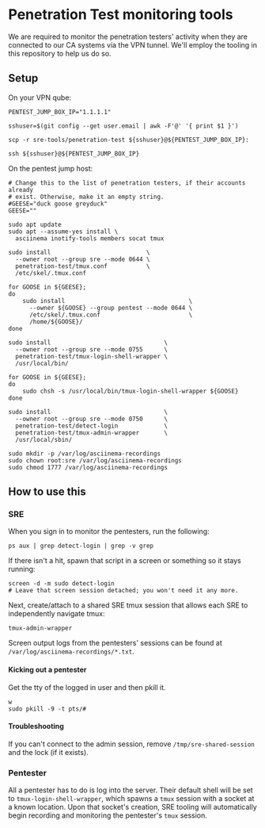 # Penetration Test monitoring tools

We are required to monitor the penetration testers' activity when they are connected to our CA systems via the VPN tunnel. We'll employ the tooling in this repository to help us do so.

## Setup

On your VPN qube:

```
PENTEST_JUMP_BOX_IP="1.1.1.1"

sshuser=$(git config --get user.email | awk -F'@' '{ print $1 }')

scp -r sre-tools/penetration-test ${sshuser}@${PENTEST_JUMP_BOX_IP}:

ssh ${sshuser}@${PENTEST_JUMP_BOX_IP}
```

On the pentest jump host:

```
# Change this to the list of penetration testers, if their accounts already
# exist. Otherwise, make it an empty string.
#GEESE="duck goose greyduck"
GEESE=""

sudo apt update
sudo apt --assume-yes install \
  asciinema inotify-tools members socat tmux

sudo install                           \
  --owner root --group sre --mode 0644 \
  penetration-test/tmux.conf           \
  /etc/skel/.tmux.conf

for GOOSE in ${GEESE};
do
    sudo install                                   \
      --owner ${GOOSE} --group pentest --mode 0644 \
      /etc/skel/.tmux.conf                         \
      /home/${GOOSE}/
done

sudo install                                \
  --owner root --group sre --mode 0755      \
  penetration-test/tmux-login-shell-wrapper \
  /usr/local/bin/

for GOOSE in ${GEESE};
do
    sudo chsh -s /usr/local/bin/tmux-login-shell-wrapper ${GOOSE}
done

sudo install                                \
  --owner root --group sre --mode 0750      \
  penetration-test/detect-login             \
  penetration-test/tmux-admin-wrapper       \
  /usr/local/sbin/

sudo mkdir -p /var/log/asciinema-recordings
sudo chown root:sre /var/log/asciinema-recordings
sudo chmod 1777 /var/log/asciinema-recordings
```

## How to use this

### SRE
When you sign in to monitor the pentesters, run the following:

```
ps aux | grep detect-login | grep -v grep
```

If there isn't a hit, spawn that script in a screen or something so it stays running:
```
screen -d -m sudo detect-login
# Leave that screen session detached; you won't need it any more.
```

Next, create/attach to a shared SRE tmux session that allows each SRE to independently navigate tmux:
```
tmux-admin-wrapper
```

Screen output logs from the pentesters' sessions can be found at `/var/log/asciinema-recordings/*.txt`.

#### Kicking out a pentester

Get the tty of the logged in user and then pkill it.
```
w
sudo pkill -9 -t pts/#
```

#### Troubleshooting

If you can't connect to the admin session, remove `/tmp/sre-shared-session` and the lock (if it exists).

### Pentester
All a pentester has to do is log into the server. Their default shell will be set to `tmux-login-shell-wrapper`, which spawns a `tmux` session with a socket at a known location. Upon that socket's creation, SRE tooling will automatically begin recording and monitoring the pentester's `tmux` session.
